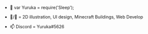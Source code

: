 - 👋 var Yuruka = require('Sleep');
- 👀/🌱 = 2D illustration, UI design, Minecraft Buildings, Web Develop

- 📫 Discord = Yuruka#5626

<!---
Yuruka4312/Yuruka4312 is a ✨ special ✨ repository because its `README.md` (this file) appears on your GitHub profile.
You can click the Preview link to take a look at your changes.

 - Imma just wanna say, WHat the actual fuck?
--->
